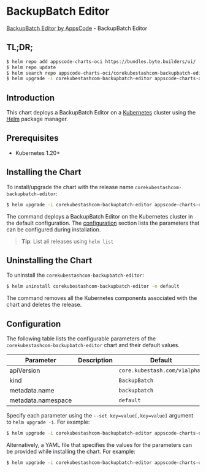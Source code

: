 # BackupBatch Editor

[BackupBatch Editor by AppsCode](https://appscode.com) - BackupBatch Editor

## TL;DR;

```bash
$ helm repo add appscode-charts-oci https://bundles.byte.builders/ui/
$ helm repo update
$ helm search repo appscode-charts-oci/corekubestashcom-backupbatch-editor --version=v0.9.0
$ helm upgrade -i corekubestashcom-backupbatch-editor appscode-charts-oci/corekubestashcom-backupbatch-editor -n default --create-namespace --version=v0.9.0
```

## Introduction

This chart deploys a BackupBatch Editor on a [Kubernetes](http://kubernetes.io) cluster using the [Helm](https://helm.sh) package manager.

## Prerequisites

- Kubernetes 1.20+

## Installing the Chart

To install/upgrade the chart with the release name `corekubestashcom-backupbatch-editor`:

```bash
$ helm upgrade -i corekubestashcom-backupbatch-editor appscode-charts-oci/corekubestashcom-backupbatch-editor -n default --create-namespace --version=v0.9.0
```

The command deploys a BackupBatch Editor on the Kubernetes cluster in the default configuration. The [configuration](#configuration) section lists the parameters that can be configured during installation.

> **Tip**: List all releases using `helm list`

## Uninstalling the Chart

To uninstall the `corekubestashcom-backupbatch-editor`:

```bash
$ helm uninstall corekubestashcom-backupbatch-editor -n default
```

The command removes all the Kubernetes components associated with the chart and deletes the release.

## Configuration

The following table lists the configurable parameters of the `corekubestashcom-backupbatch-editor` chart and their default values.

|     Parameter      | Description |                 Default                  |
|--------------------|-------------|------------------------------------------|
| apiVersion         |             | <code>core.kubestash.com/v1alpha1</code> |
| kind               |             | <code>BackupBatch</code>                 |
| metadata.name      |             | <code>backupbatch</code>                 |
| metadata.namespace |             | <code>default</code>                     |


Specify each parameter using the `--set key=value[,key=value]` argument to `helm upgrade -i`. For example:

```bash
$ helm upgrade -i corekubestashcom-backupbatch-editor appscode-charts-oci/corekubestashcom-backupbatch-editor -n default --create-namespace --version=v0.9.0 --set apiVersion=core.kubestash.com/v1alpha1
```

Alternatively, a YAML file that specifies the values for the parameters can be provided while
installing the chart. For example:

```bash
$ helm upgrade -i corekubestashcom-backupbatch-editor appscode-charts-oci/corekubestashcom-backupbatch-editor -n default --create-namespace --version=v0.9.0 --values values.yaml
```
